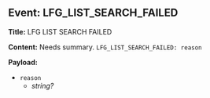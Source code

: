 ## Event: LFG_LIST_SEARCH_FAILED

**Title:** LFG LIST SEARCH FAILED

**Content:**
Needs summary.
`LFG_LIST_SEARCH_FAILED: reason`

**Payload:**
- `reason`
  - *string?*